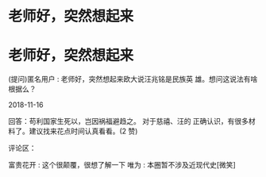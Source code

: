 # 老师好，突然想起来

# 老师好，突然想起来

(提问)匿名用户 : 老师好，突然想起来欧大说汪兆铭是民族英 雄。想问这说法有啥根据么？

2018-11-16

回答：苟利国家生死以，岂因祸福避趋之。 对于慈禧、汪的 正确认识，有很多材料了。建议找来花点时间认真看看。(2 赞)

评论区：

富贵花开 : 这个很颠覆，很想了解一下 唯为 : 本圈暂不涉及近现代史[微笑]